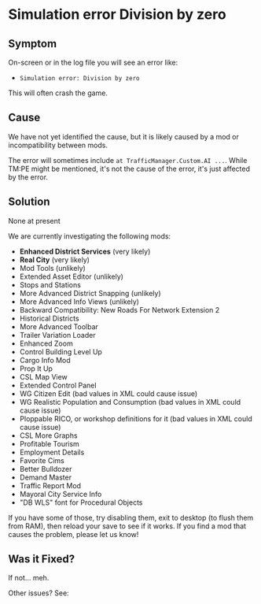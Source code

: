 # Simulation error Division by zero

## Symptom

On-screen or in the log file you will see an error like:

* `Simulation error: Division by zero`

This will often crash the game.

## Cause

We have not yet identified the cause, but it is likely caused by a mod or incompatibility between mods.

The error will sometimes include `at TrafficManager.Custom.AI ...`. While TM:PE might be mentioned, it's not the cause
of the error, it's just affected by the error.

## Solution

None at present

We are currently investigating the following mods:

* **Enhanced District Services** (very likely)
* **Real City** (very likely)
* Mod Tools (unlikely)
* Extended Asset Editor (unlikely)
* Stops and Stations
* More Advanced District Snapping (unlikely)
* More Advanced Info Views (unlikely)
* Backward Compatibility: New Roads For Network Extension 2
* Historical Districts
* More Advanced Toolbar
* Trailer Variation Loader
* Enhanced Zoom
* Control Building Level Up
* Cargo Info Mod
* Prop It Up
* CSL Map View
* Extended Control Panel
* WG Citizen Edit (bad values in XML could cause issue)
* WG Realistic Population and Consumption (bad values in XML could cause issue)
* Ploppable RICO, or workshop definitions for it (bad values in XML could cause issue)
* CSL More Graphs
* Profitable Tourism
* Employment Details
* Favorite Cims
* Better Bulldozer
* Demand Master
* Traffic Report Mod
* Mayoral City Service Info
* "DB WLS" font for Procedural Objects

If you have some of those, try disabling them, exit to desktop (to flush them from RAM), then reload your save to see if
it works. If you find a mod that causes the problem, please let us know!

## Was it Fixed?

If not... meh.

Other issues? See: [](Troubleshooting.md)